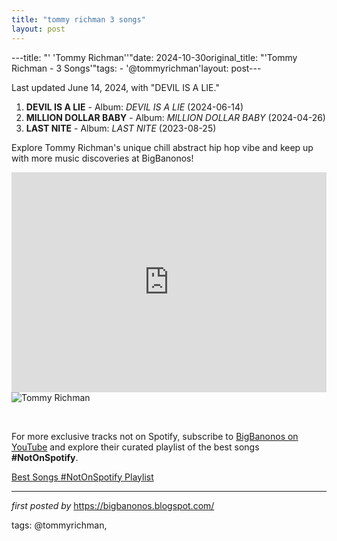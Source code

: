 ```yaml
---
title: "tommy richman 3 songs"
layout: post
---
```

---title: "' 'Tommy Richman''"date: 2024-10-30original_title: "'Tommy Richman - 3 Songs'"tags:  - '@tommyrichman'layout: post---<p>Last updated June 14, 2024, with "DEVIL IS A LIE."</p> <ol> <li><strong>DEVIL IS A LIE</strong> - Album: <em>DEVIL IS A LIE</em> (2024-06-14)</li> <li><strong>MILLION DOLLAR BABY</strong> - Album: <em>MILLION DOLLAR BABY</em> (2024-04-26)</li> <li><strong>LAST NITE</strong> - Album: <em>LAST NITE</em> (2023-08-25)</li></ol> <p>Explore Tommy Richman's unique chill abstract hip hop vibe and keep up with more music discoveries at BigBanonos!</p> <iframe allow="autoplay; clipboard-write; encrypted-media; fullscreen; picture-in-picture" allowfullscreen="" frameborder="0" height="352" loading="lazy" src="https://open.spotify.com/embed/playlist/7icHarqOXjfWyzVr8k2trK?utm_source=generator" width="100%"></iframe> <img alt="Tommy Richman" src="https://assets.simpleviewinc.com/simpleview/image/upload/c_limit,h_1200,q_75,w_1200/v1/clients/pwmva/tommy_richman_credit_bobby_banks_664bb111-dff8-445b-a722-786252f87c10.jpg" /> <p><br /></p><!--Subscribe and Playlist Links--><div>    <p>For more exclusive tracks not on Spotify, subscribe to <a href="https://www.youtube.com/@BigBanonos" target="_blank">BigBanonos on YouTube</a> and explore their curated playlist of the best songs <strong>#NotOnSpotify</strong>.</p>    <p><a href="https://www.youtube.com/playlist?list=PLtuNtuTatqI0kFahUCbtbfenC_ET5O_tr" target="_blank">Best Songs #NotOnSpotify Playlist<br /></a></p></div><hr /><p><em>first posted by</em> <a href="https://bigbanonos.blogspot.com/" rel="noopener" target="_new">https://bigbanonos.blogspot.com/</a></p><p>tags: @tommyrichman,</p>